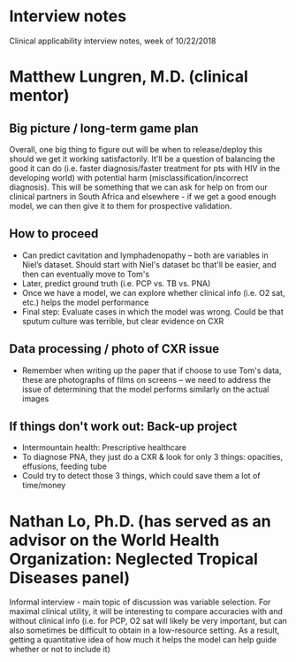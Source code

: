 # Interview notes

Clinical applicability interview notes, week of 10/22/2018

# Matthew Lungren, M.D. (clinical mentor)

## Big picture / long-term game plan
Overall, one big thing to figure out will be when to release/deploy this should we get it working satisfactorily. It'll be a question of balancing the good it can do (i.e. faster diagnosis/faster treatment for pts with HIV in the developing world) with potential harm (misclassification/incorrect diagnosis). This will be something that we can ask for help on from our clinical partners in South Africa and elsewhere - if we get a good enough model, we can then give it to them for prospective validation. 
## How to proceed
- Can predict cavitation and lymphadenopathy – both are variables in Niel’s dataset. Should start with Niel's dataset bc that'll be easier, and then can eventually move to Tom's
- Later, predict ground truth (i.e. PCP vs. TB vs. PNA)
- Once we have a model, we can explore whether clinical info (i.e. O2 sat, etc.) helps the model performance
- Final step: Evaluate cases in which the model was wrong. Could be that sputum culture was terrible, but clear evidence on CXR
## Data processing / photo of CXR issue 
- Remember when writing up the paper that if choose to use Tom's data, these are photographs of films on screens – we need to address the issue of determining that the model performs similarly on the actual images
## If things don't work out: Back-up project
- Intermountain health: Prescriptive healthcare
- To diagnose PNA, they just do a CXR & look for only 3 things: opacities, effusions, feeding tube
-	Could try to detect those 3 things, which could save them a lot of time/money


# Nathan Lo, Ph.D. (has served as an advisor on the World Health Organization: Neglected Tropical Diseases panel)
Informal interview - main topic of discussion was variable selection. For maximal clinical utility, it will be interesting to compare accuracies with and without clinical info (i.e. for PCP, O2 sat will likely be very important, but can also sometimes be difficult to obtain in a low-resource setting. As a result, getting a quantitative idea of how much it helps the model can help guide whether or not to include it)

